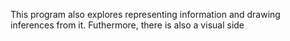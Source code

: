 This program also explores representing information and drawing inferences from it. Futhermore, there is also a visual side
